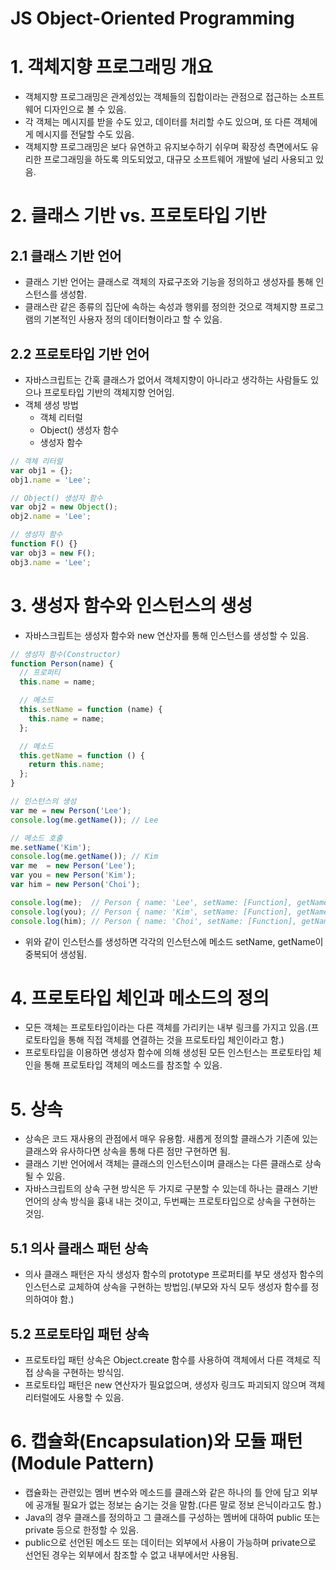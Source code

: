 # JS Object-Oriented Programming

# 1. 객체지향 프로그래밍 개요

- 객체지향 프로그래밍은 관계성있는 객체들의 집합이라는 관점으로 접근하는 소프트웨어 디자인으로 볼 수 있음.
- 각 객체는 메시지를 받을 수도 있고, 데이터를 처리할 수도 있으며, 또 다른 객체에게 메시지를 전달할 수도 있음.
- 객체지향 프로그래밍은 보다 유연하고 유지보수하기 쉬우며 확장성 측면에서도 유리한 프로그래밍을 하도록 의도되었고, 대규모 소프트웨어 개발에 널리 사용되고 있음.

# 2. 클래스 기반 vs. 프로토타입 기반

## 2.1 클래스 기반 언어

- 클래스 기반 언어는 클래스로 객체의 자료구조와 기능을 정의하고 생성자를 통해 인스턴스를 생성함.
- 클래스란 같은 종류의 집단에 속하는 속성과 행위를 정의한 것으로 객체지향 프로그램의 기본적인 사용자 정의 데이터형이라고 할 수 있음.

## 2.2 프로토타입 기반 언어

- 자바스크립트는 간혹 클래스가 없어서 객체지향이 아니라고 생각하는 사람들도 있으나 프로토타입 기반의 객체지향 언어임.
- 객체 생성 방법
  - 객체 리터럴
  - Object() 생성자 함수
  - 생성자 함수

```jsx
// 객체 리터럴
var obj1 = {};
obj1.name = 'Lee';

// Object() 생성자 함수
var obj2 = new Object();
obj2.name = 'Lee';

// 생성자 함수
function F() {}
var obj3 = new F();
obj3.name = 'Lee';
```

# 3. 생성자 함수와 인스턴스의 생성

- 자바스크립트는 생성자 함수와 new 연산자를 통해 인스턴스를 생성할 수 있음.

```jsx
// 생성자 함수(Constructor)
function Person(name) {
  // 프로퍼티
  this.name = name;

  // 메소드
  this.setName = function (name) {
    this.name = name;
  };

  // 메소드
  this.getName = function () {
    return this.name;
  };
}

// 인스턴스의 생성
var me = new Person('Lee');
console.log(me.getName()); // Lee

// 메소드 호출
me.setName('Kim');
console.log(me.getName()); // Kim
var me  = new Person('Lee');
var you = new Person('Kim');
var him = new Person('Choi');

console.log(me);  // Person { name: 'Lee', setName: [Function], getName: [Function] }
console.log(you); // Person { name: 'Kim', setName: [Function], getName: [Function] }
console.log(him); // Person { name: 'Choi', setName: [Function], getName: [Function] }
```

- 위와 같이 인스턴스를 생성하면 각각의 인스턴스에 메소드 setName, getName이 중복되어 생성됨.

# 4. 프로토타입 체인과 메소드의 정의

- 모든 객체는 프로토타입이라는 다른 객체를 가리키는 내부 링크를 가지고 있음.(프로토타입을 통해 직접 객체를 연결하는 것을 프로토타입 체인이라고 함.)
- 프로토타입을 이용하면 생성자 함수에 의해 생성된 모든 인스턴스는 프로토타입 체인을 통해 프로토타입 객체의 메소드를 참조할 수 있음.

# 5. 상속

- 상속은 코드 재사용의 관점에서 매우 유용함. 새롭게 정의할 클래스가 기존에 있는 클래스와 유사하다면 상속을 통해 다른 점만 구현하면 됨.
- 클래스 기반 언어에서 객체는 클래스의 인스턴스이며 클래스는 다른 클래스로 상속될 수 있음.
- 자바스크립트의 상속 구현 방식은 두 가지로 구분할 수 있는데 하나는 클래스 기반 언어의 상속 방식을 흉내 내는 것이고, 두번째는 프로토타입으로 상속을 구현하는 것임.

## 5.1 의사 클래스 패턴 상속

- 의사 클래스 패턴은 자식 생성자 함수의 prototype 프로퍼티를 부모 생성자 함수의 인스턴스로 교체하여 상속을 구현하는 방법임.(부모와 자식 모두 생성자 함수를 정의하여야 함.)

## 5.2 프로토타입 패턴 상속

- 프로토타입 패턴 상속은 Object.create 함수를 사용하여 객체에서 다른 객체로 직접 상속을 구현하는 방식임.
- 프로토타입 패턴은 new 연산자가 필요없으며, 생성자 링크도 파괴되지 않으며 객체 리터럴에도 사용할 수 있음.

# 6. 캡슐화(Encapsulation)와 모듈 패턴(Module Pattern)

- 캡슐화는 관련있는 멤버 변수와 메소드를 클래스와 같은 하나의 틀 안에 담고 외부에 공개될 필요가 없는 정보는 숨기는 것을 말함.(다른 말로 정보 은닉이라고도 함.)
- Java의 경우 클래스를 정의하고 그 클래스를 구성하는 멤버에 대하여 public 또는 private 등으로 한정할 수 있음.
- public으로 선언된 메소드 또는 데이터는 외부에서 사용이 가능하며 private으로 선언된 경우는 외부에서 참조할 수 없고 내부에서만 사용됨.